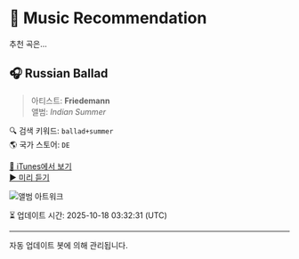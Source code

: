 
# 🎵 Music Recommendation

추천 곡은...

## 🎧 Russian Ballad  
> 아티스트: **Friedemann**  
> 앨범: _Indian Summer_  

🔍 검색 키워드: `ballad+summer`  
🌎 국가 스토어: `DE`

[🔗 iTunes에서 보기](https://music.apple.com/de/album/russian-ballad/369362694?i=369362789&uo=4)  
[▶️ 미리 듣기](https://audio-ssl.itunes.apple.com/itunes-assets/Music/65/63/1e/mzm.faobjpff.aac.p.m4a)

![앨범 아트워크](https://is1-ssl.mzstatic.com/image/thumb/Music/3d/20/bc/mzi.bkahmltc.jpg/100x100bb.jpg)

⏳ 업데이트 시간: 2025-10-18 03:32:31 (UTC)

---
자동 업데이트 봇에 의해 관리됩니다.
